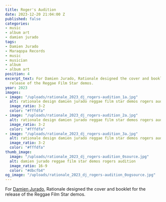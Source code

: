 ```yaml
---
title: Roger's Audition
date: 2023-12-20 21:04:00 Z
published: false
categories:
- music
- album art
- damien jurado
tags:
- Damien Jurado
- Maraqopa Records
- music
- musician
- album
- album art
position: 4
excerpt_text: For Damien Jurado, Rationale designed the cover and booklet for the
  release of the Reggae Film Star demos.
year: 2023
images:
- image: "/uploads/rationale_2023_dj_rogers-audition_1a.jpg"
  alt: rationale design damien jurado reggae film star demos rogers audition cd front
  image_ratio: 3-2
  color: "#fffdfa"
- image: "/uploads/rationale_2023_dj_rogers-audition_2a.jpg"
  alt: rationale design damien jurado reggae film star demos rogers audition cd back
  image_ratio: 3-2
  color: "#fffdfa"
- image: "/uploads/rationale_2023_dj_rogers-audition_3a.jpg"
  alt: rationale design damien jurado reggae film star demos rogers audition cd booklet
  image_ratio: 3-2
  color: "#fffdfa"
thumb_image:
  image: "/uploads/rationale_2023_dj_rogers-audition_0source.jpg"
  alt: damien jurado reggae film star demos rogers audition
  image_ratio: 16-9
  color: "#dbcfb4"
og_image: "/uploads/rationale_2023_dj_rogers-audition_0ogsource.jpg"
---
```


For [Damien Jurado](https://damienjuradomusic.com), Rationale designed the cover and booklet for the release of the Reggae Film Star demos.